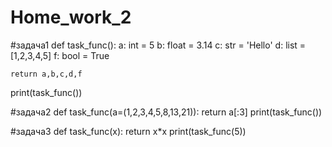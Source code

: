 # Home_work_2
#задача1
 def task_func():
    a: int = 5
    b: float = 3.14
    c: str = 'Hello'
    d: list = [1,2,3,4,5]
    f: bool = True

    return a,b,c,d,f
print(task_func())

#задача2
def task_func(a=(1,2,3,4,5,8,13,21)):
    return a[:3]
print(task_func())

#задача3
def task_func(x):
    return x*x
print(task_func(5))
